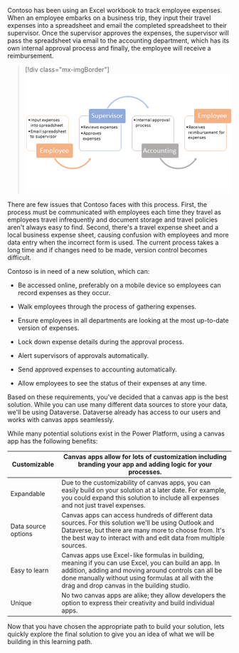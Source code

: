 Contoso has been using an Excel workbook to track employee expenses. When an employee embarks on a business trip, they input their travel expenses into a spreadsheet and email the completed spreadsheet to their supervisor. Once the supervisor approves the expenses, the supervisor will pass the spreadsheet via email to the accounting department, which has its own internal approval process and finally, the employee will receive a reimbursement.

> [!div class="mx-imgBorder"]
> [![Diagram of an employee expense reimbursement process.](../media/expense-process.png)](../media/expense-process.png#lightbox)

There are few issues that Contoso faces with this process. First, the process must be communicated with employees each time they travel as employees travel infrequently and document storage and travel policies aren't always easy to find. Second, there's a travel expense sheet and a local business expense sheet, causing confusion with employees and more data entry when the incorrect form is used. The current process takes a long time and if changes need to be made, version control becomes difficult.

Contoso is in need of a new solution, which can:

-   Be accessed online, preferably on a mobile device so employees can record expenses as they occur.

-   Walk employees through the process of gathering expenses.

-   Ensure employees in all departments are looking at the most up-to-date version of expenses.

-   Lock down expense details during the approval process.

-   Alert supervisors of approvals automatically.

-   Send approved expenses to accounting automatically.

-   Allow employees to see the status of their expenses at any time.

Based on these requirements, you've decided that a canvas app is the best solution. While you can use many different data sources to store your data, we'll be using Dataverse. Dataverse already has access to our users and works with canvas apps seamlessly.

While many potential solutions exist in the Power Platform, using a canvas app has the following benefits:

|     Customizable             |     Canvas   apps allow for lots of customization including branding your app and adding   logic for your processes.                                                                                                                                                            |
|------------------------------|---------------------------------------------------------------------------------------------------------------------------------------------------------------------------------------------------------------------------------------------------------------------------------|
|     Expandable               |     Due   to the customizability of canvas apps, you can easily build on your solution   at a later date. For example, you could expand this solution to include all   expenses and not just travel expenses.                                                                   |
|     Data source   options    |     Canvas apps can access hundreds of different   data sources. For this solution we'll be using Outlook and Dataverse, but   there are many more to choose from. It's the best way to interact with and   edit data from multiple sources.                                 |
|     Easy   to learn          |     Canvas   apps use Excel-like formulas in building, meaning if you can use Excel, you   can build an app. In addition, adding and moving around controls can all be   done manually without using formulas at all with the drag and drop canvas in   the building studio.    |
|     Unique                   |     No   two canvas apps are alike; they allow developers the option to   express their creativity and build individual apps.                                                                                                                                        |

Now that you have chosen the appropriate path to build your solution, lets quickly explore the final solution to give you an idea of what we will be building in this learning path.
